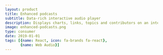 ```yaml
---
layout: product
title: Enhanced podcasts
subtitle: Data-rich interactive audio player
description: Displays charts, links, topics and contributors on an interactive transcript-based interface.
image: enhanced-podcasts.png
type: consumer
date: 2019-01-01
tags: [{name: React, icon: fa-brands fa-react},
       {name: Web Audio}]
---
```

